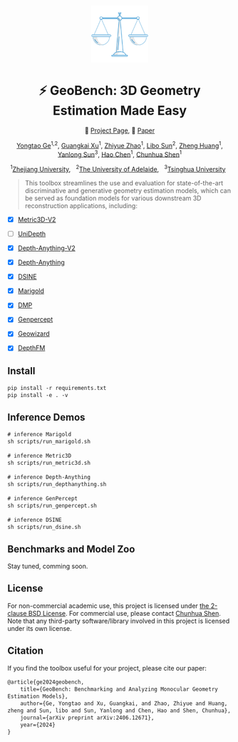<div align="center">
<img src="./assets/logo.png" width="128"/>

<!-- # ⚡ GeoBench: Benchmarking and Analyzing <br> Geometry Estimation Models -->
# ⚡ GeoBench: 3D Geometry Estimation Made Easy

🔰 [Project Page](https://yongtaoge.github.io/projects/geobench/), 📑 [Paper](https://arxiv.org/abs/2406.12671)
    
[Yongtao Ge]()<sup>1,</sup><sup>2</sup>, [Guangkai Xu]()<sup>1</sup>, [Zhiyue Zhao]()<sup>1</sup>, [Libo Sun]()<sup>2</sup>, [Zheng Huang]()<sup>1</sup>, [Yanlong Sun]()<sup>3</sup>, [Hao Chen]()<sup>1</sup>, [Chunhua Shen]()<sup>1</sup>

<sup>1</sup>[Zhejiang University](https://www.zju.edu.cn/english/), &nbsp;
<sup>2</sup>[The University of Adelaide](https://www.adelaide.edu.au/aiml/), &nbsp;
<sup>3</sup>[Tsinghua University](https://www.tsinghua.edu.cn/en/) &nbsp;


</div>

> This toolbox streamlines the use and evaluation for state-of-the-art discriminative and generative geometry estimation models, which can be served as foundation models for various downstream 3D reconstruction applications, including:

- [x] [Metric3D-V2](https://arxiv.org/abs/2404.15506)
- [ ] [UniDepth](https://arxiv.org/abs/2403.18913)
- [x] [Depth-Anything-V2](https://arxiv.org/abs/2406.09414)
- [x] [Depth-Anything](https://arxiv.org/abs/2401.10891)
- [x] [DSINE](https://arxiv.org/abs/2403.00712)
- [x] [Marigold](https://arxiv.org/abs/2312.02145)
- [x] [DMP](https://arxiv.org/abs/2311.18832)
- [x] [Genpercept](https://arxiv.org/abs/2403.06090)
- [x] [Geowizard](https://arxiv.org/abs/2403.12013)
- [x] [DepthFM](https://arxiv.org/abs/2403.13788)


## Install
```
pip install -r requirements.txt
pip install -e . -v
```

## Inference Demos
```
# inference Marigold
sh scripts/run_marigold.sh

# inference Metric3D
sh scripts/run_metric3d.sh

# inference Depth-Anything
sh scripts/run_depthanything.sh

# inference GenPercept
sh scripts/run_genpercept.sh

# inference DSINE
sh scripts/run_dsine.sh
```

## Benchmarks and Model Zoo

Stay tuned, comming soon.

## License
For non-commercial academic use, this project is licensed under [the 2-clause BSD License](https://opensource.org/license/bsd-2-clause). 
For commercial use, please contact [Chunhua Shen](mailto:chhshen@gmail.com).
Note that any third-party software/library involved in this project is licensed under its own license. 



## Citation
If you find the toolbox useful for your project, please cite our paper:
```
@article{ge2024geobench,
    title={GeoBench: Benchmarking and Analyzing Monocular Geometry Estimation Models},
    author={Ge, Yongtao and Xu, Guangkai, and Zhao, Zhiyue and Huang, zheng and Sun, libo and Sun, Yanlong and Chen, Hao and Shen, Chunhua},
    journal={arXiv preprint arXiv:2406.12671},
    year={2024}
}

```

